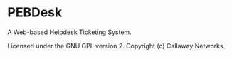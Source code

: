 PEBDesk
=======

A Web-based Helpdesk Ticketing System.

Licensed under the GNU GPL version 2. Copyright (c) Callaway Networks.
